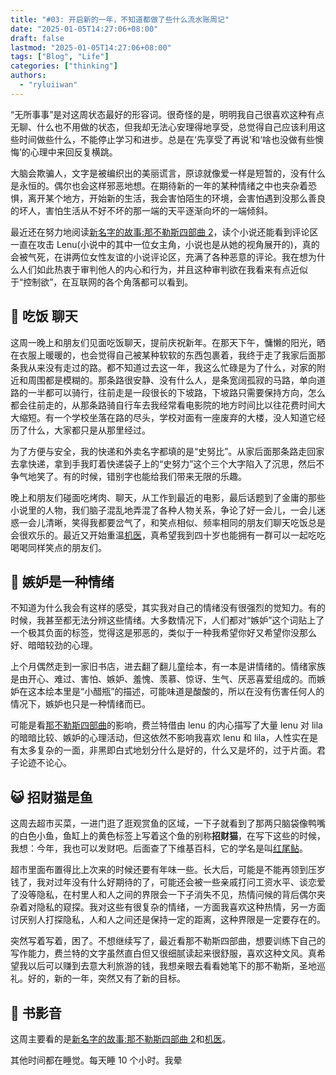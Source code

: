 ```yaml
---
title: "#03: 开启新的一年，不知道都做了些什么流水账周记"
date: "2025-01-05T14:27:06+08:00"
draft: false
lastmod: "2025-01-05T14:27:06+08:00"
tags: ["Blog", "Life"]
categories: ["thinking"]
authors:
  - "ryluiiwan"
---
```


“无所事事”是对这周状态最好的形容词。很奇怪的是，明明我自己很喜欢这种有点无聊、什么也不用做的状态，但我却无法心安理得地享受，总觉得自己应该利用这些时间做些什么，不能停止学习和进步。总是在‘先享受了再说’和‘啥也没做有些懊悔’的心理中来回反复横跳。

大脑会欺骗人，文字是被编织出的美丽谎言，原谅就像爱一样是短暂的，没有什么是永恒的。偶尔也会这样邪恶地想。在期待新的一年的某种情绪之中也夹杂着恐惧，离开某个地方，开始新的生活，我会害怕陌生的环境，会害怕遇到没那么善良的坏人，害怕生活从不好不坏的那一端的天平逐渐向坏的一端倾斜。

最近还在努力地阅读[新名字的故事:那不勒斯四部曲 2](https://www.douban.com/doubanapp/dispatch?uri=/book/26986954)，读个小说还能看到评论区一直在攻击 Lenu(小说中的其中一位女主角，小说也是从她的视角展开的)，真的会被气死，在讲两位女性友谊的小说评论区，充满了各种恶意的评论。我在想为什么人们如此热衷于审判他人的内心和行为，并且这种审判欲在我看来有点近似于“控制欲”，在互联网的各个角落都可以看到。

## 👭 吃饭 聊天

这周一晚上和朋友们见面吃饭聊天，提前庆祝新年。在那天下午，慵懒的阳光，晒在衣服上暖暖的，也会觉得自己被某种软软的东西包裹着，我终于走了我家后面那条我从来没有走过的路。都不知道过去这一年，我这么忙碌是为了什么，对家的附近和周围都是模糊的。那条路很安静、没有什么人，是条宽阔孤寂的马路，单向道路的一半都可以骑行，往前走是一段很长的下坡路，下坡路只需要保持方向，怎么都会往前走的，从那条路骑自行车去我经常看电影院的地方时间比以往花费时间大大缩短。有一个学校坐落在路的尽头，学校对面有一座废弃的大楼，没人知道它经历了什么，大家都只是从那里经过。

为了方便与安全，我的快递和外卖名字都填的是“史努比”。从家后面那条路走回家去拿快递，拿到手我盯着快递袋子上的“史努力”这个三个大字陷入了沉思，然后不争气地笑了。有的时候，错别字也能给我们带来无限的乐趣。

晚上和朋友们碰面吃烤肉、聊天，从工作到最近的电影，最后话题到了金庸的那些小说里的人物，我们脑子混乱地弄混了各种人物关系，争论了好一会儿，一会儿迷惑一会儿清晰，笑得我都要岔气了，和笑点相似、频率相同的朋友们聊天吃饭总是会很欢乐的。最近又开始重温[机医](https://movie.douban.com/subject/33464863/)，真希望我到四十岁也能拥有一群可以一起吃吃喝喝同样笑点的朋友们。

## 🐏 嫉妒是一种情绪

不知道为什么我会有这样的感受，其实我对自己的情绪没有很强烈的觉知力。有的时候，我甚至都无法分辨这些情绪。大多数情况下，人们都对“嫉妒”这个词贴上了一个极其负面的标签，觉得这是邪恶的，类似于一种我希望你好又希望你没那么好、暗暗较劲的心理。

上个月偶然走到一家旧书店，进去翻了翻儿童绘本，有一本是讲情绪的。情绪家族是由开心、难过、害怕、嫉妒、羞愧、羡慕、惊讶、生气、厌恶喜爱组成的。而嫉妒在这本绘本里是“小醋瓶”的描述，可能味道是酸酸的，所以在没有伤害任何人的情况下，嫉妒也只是一种情绪而已。

可能是看[那不勒斯四部曲](https://www.douban.com/doubanapp/dispatch?uri=/book/26986954)的影响，费兰特借由 lenu 的内心描写了大量 lenu 对 lila 的暗暗比较、嫉妒的心理活动，但这依然不影响我喜欢 lenu 和 lila，人性实在是有太多复杂的一面，非黑即白式地划分什么是好的，什么又是坏的，过于片面。君子论迹不论心。

## 😺 招财猫是鱼

这周去超市买菜，一进门逛了逛观赏鱼的区域，一下子就看到了那两只脑袋像鸭嘴的白色小鱼，鱼缸上的黄色标签上写着这个鱼的别称**招财猫**，在写下这些的时候，我想：今年，我也可以发财吧。后面查了下维基百科，它的学名是叫[红尾鲇](https://zh.wikipedia.org/wiki/%E7%B4%85%E5%B0%BE%E9%AF%B0)。

超市里面布置得比上次来的时候还要有年味一些。长大后，可能是不能再领到压岁钱了，我对过年没有什么好期待的了，可能还会被一些亲戚打问工资水平、谈恋爱了没等隐私，在村里人和人之间的界限会一下子消失不见，热情问候的背后偶尔夹杂着对隐私的窥探。我对这些有很复杂的情绪，一方面我喜欢这种热情，另一方面讨厌别人打探隐私，人和人之间还是保持一定的距离，这种界限是一定要存在的。

突然写着写着，困了。不想继续写了，最近看那不勒斯四部曲，想要训练下自己的写作能力，费兰特的文字虽然直白但又很细腻读起来很舒服，喜欢这种文风。真希望我以后可以赚到去意大利旅游的钱，我想亲眼去看看她笔下的那不勒斯，圣地巡礼。好的，新的一年，突然又有了新的目标。

## 🎨 书影音

这周主要看的是[新名字的故事:那不勒斯四部曲 2](https://www.douban.com/doubanapp/dispatch?uri=/book/26986954)和[机医](https://movie.douban.com/subject/33464863/)。

其他时间都在睡觉。每天睡 10 个小时。我晕
